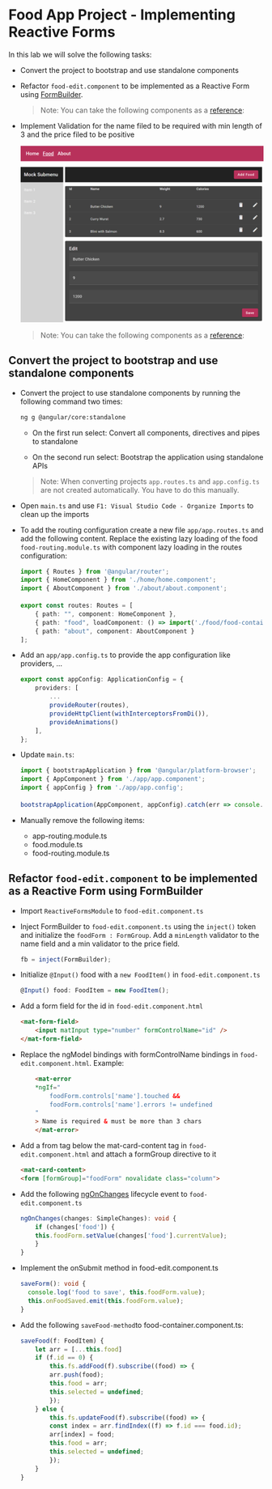 # Food App Project - Implementing Reactive Forms

In this lab we will solve the following tasks:

- Convert the project to bootstrap and use standalone components

- Refactor `food-edit.component` to be implemented as a Reactive Form using [FormBuilder](FormBuilder).

    >Note: You can take the following components as a [reference](../../demos/01-components/02-component-forms/ng-components-forms/src/app/demos/samples/forms-builder/):

- Implement Validation for the name filed to be required with min length of 3 and the price filed to be positive

    ![edit-form](_images/edit-form.png)

    > Note: You can take the following components as a [reference](../../demos/01-components/02-component-forms/ng-components-forms/src/app/demos/samples/validaton-intro):

## Convert the project to bootstrap and use standalone components

- Convert the project to use standalone components by running the following command two times:    

    ```bash
    ng g @angular/core:standalone
    ```    

    - On the first run select: Convert all components, directives and pipes to standalone

    - On the second run select: Bootstrap the application using standalone APIs

    >Note: When converting projects `app.routes.ts` and `app.config.ts` are not created automatically. You have to do this manually.

- Open `main.ts` and use `F1: Visual Studio Code - Organize Imports` to clean up the imports

- To add the routing configuration create a new file `app/app.routes.ts` and add the following content. Replace the existing lazy loading of the food `food-routing.module.ts` with component lazy loading in the routes configuration:

    ```typescript
    import { Routes } from '@angular/router';
    import { HomeComponent } from './home/home.component';
    import { AboutComponent } from './about/about.component';

    export const routes: Routes = [
        { path: "", component: HomeComponent },
        { path: "food", loadComponent: () => import('./food/food-container/food-container.component').then(m => m.FoodContainerComponent) },
        { path: "about", component: AboutComponent }
    ];
    ```

- Add an `app/app.config.ts` to provide the app configuration like providers, ...

    ```typescript
    export const appConfig: ApplicationConfig = {
        providers: [
            ...
            provideRouter(routes),
            provideHttpClient(withInterceptorsFromDi()),
            provideAnimations()
        ],
    };
    ```

- Update `main.ts`:

    ```typescript
    import { bootstrapApplication } from '@angular/platform-browser';
    import { AppComponent } from './app/app.component';
    import { appConfig } from './app/app.config';

    bootstrapApplication(AppComponent, appConfig).catch(err => console.error(err));
    ```

- Manually remove the following items:

    - app-routing.module.ts
    - food.module.ts
    - food-routing.module.ts    
    
## Refactor `food-edit.component` to be implemented as a Reactive Form using FormBuilder

-   Import `ReactiveFormsModule` to `food-edit.component.ts`

-   Inject FormBuilder to `food-edit.component.ts` using the `inject()` token and initialize the `foodForm : FormGroup`. Add a `minLength` validator to the name field and a min validator to the price field.

    ```typescript
    fb = inject(FormBuilder);
    ```

-   Initialize `@Input()` food with a `new FoodItem()` in `food-edit.component.ts`

    ```typescript
    @Input() food: FoodItem = new FoodItem();
    ```

-   Add a form field for the id in `food-edit.component.html`

    ```html
    <mat-form-field>
        <input matInput type="number" formControlName="id" />
    </mat-form-field>
    ```

-   Replace the ngModel bindings with formControlName bindings in `food-edit.component.html`. Example:

    ```html
        <mat-error
        *ngIf="
            foodForm.controls['name'].touched &&
            foodForm.controls['name'].errors != undefined
        "
        > Name is required & must be more than 3 chars
        </mat-error>
    ```

-   Add a from tag below the mat-card-content tag in `food-edit.component.html` and attach a formGroup directive to it

    ```html
    <mat-card-content>
    <form [formGroup]="foodForm" novalidate class="column">
    ```

-   Add the following [ngOnChanges](https://angular.dev/guide/components/lifecycle#ngonchanges) lifecycle event to `food-edit.component.ts`

    ```typescript
    ngOnChanges(changes: SimpleChanges): void {
        if (changes['food']) {
        this.foodForm.setValue(changes['food'].currentValue);
        }
    }
    ```

-   Implement the onSubmit method in food-edit.component.ts

    ```typescript
    saveForm(): void {
      console.log('food to save', this.foodForm.value);
      this.onFoodSaved.emit(this.foodForm.value);
    }
    ```

-   Add the following `saveFood-method`to food-container.component.ts:

    ```typescript
    saveFood(f: FoodItem) {
        let arr = [...this.food]
        if (f.id == 0) {
            this.fs.addFood(f).subscribe((food) => {
            arr.push(food);
            this.food = arr;
            this.selected = undefined;
            });
        } else {
            this.fs.updateFood(f).subscribe((food) => {
            const index = arr.findIndex((f) => f.id === food.id);
            arr[index] = food;
            this.food = arr;
            this.selected = undefined;
            });
        }
    }
    ```
